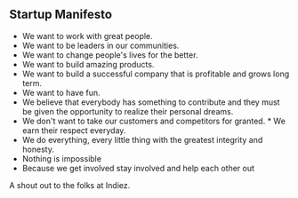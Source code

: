## Startup Manifesto

* We want to work with great people.
* We want to be leaders in our communities.
* We want to change people's lives for the better.
* We want to build amazing products.
* We want to build a successful company that is profitable and grows long term.
* We want to have fun.
* We believe that everybody has something to contribute and they must be given the opportunity to realize their personal dreams.
* We don't want to take our customers and competitors for granted. * We earn their respect everyday.
* We do everything, every little thing with the greatest integrity and honesty.
* Nothing is impossible
* Because we get involved stay involved and help each other out

A shout out to the folks at Indiez.
